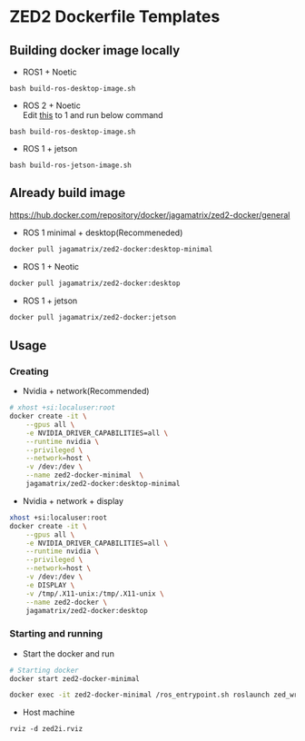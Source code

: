 # ZED2 Dockerfile Templates

## Building docker image locally

- ROS1 + Noetic
```
bash build-ros-desktop-image.sh
```

- ROS 2 + Noetic  
Edit [this](./build-ros-desktop-image.sh#L20) to 1 and run below command
```
bash build-ros-desktop-image.sh
```

- ROS 1 + jetson
```
bash build-ros-jetson-image.sh
```

## Already build image
https://hub.docker.com/repository/docker/jagamatrix/zed2-docker/general


- ROS 1 minimal + desktop(Recommeneded)
```bash
docker pull jagamatrix/zed2-docker:desktop-minimal
```

- ROS 1 + Neotic
```bash
docker pull jagamatrix/zed2-docker:desktop
```
- ROS 1 + jetson
```bash
docker pull jagamatrix/zed2-docker:jetson
```

## Usage

### Creating

- Nvidia + network(Recommended)
```bash
# xhost +si:localuser:root
docker create -it \
    --gpus all \
    -e NVIDIA_DRIVER_CAPABILITIES=all \
    --runtime nvidia \
    --privileged \
    --network=host \
    -v /dev:/dev \
    --name zed2-docker-minimal  \
    jagamatrix/zed2-docker:desktop-minimal
```

- Nvidia + network + display 
```bash
xhost +si:localuser:root
docker create -it \
    --gpus all \
    -e NVIDIA_DRIVER_CAPABILITIES=all \
    --runtime nvidia \
    --privileged \
    --network=host \
    -v /dev:/dev \
    -e DISPLAY \
    -v /tmp/.X11-unix:/tmp/.X11-unix \
    --name zed2-docker \
    jagamatrix/zed2-docker:desktop
```

### Starting and running

- Start the docker and run
```bash
# Starting docker
docker start zed2-docker-minimal

docker exec -it zed2-docker-minimal /ros_entrypoint.sh roslaunch zed_wrapper zed2i.launch
```

- Host machine
```
rviz -d zed2i.rviz
```

